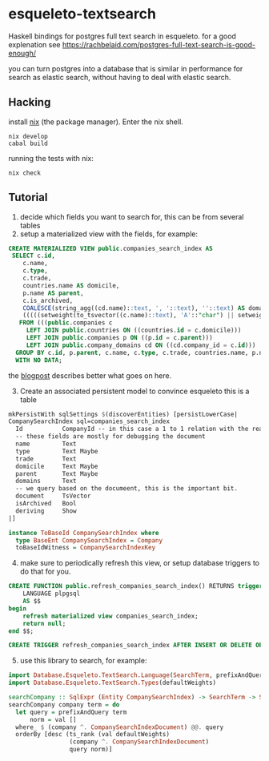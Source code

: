 # esqueleto-textsearch
Haskell bindings for postgres full text search in esqueleto.
for a good explenation see https://rachbelaid.com/postgres-full-text-search-is-good-enough/

you can turn postgres into a database that is similar
in performance for search as elastic search, without having 
to deal with elastic search.

## Hacking
install [nix](https://nixos.org/download) (the package manager).
Enter the nix shell.
```
nix develop
cabal build
```

running the tests with nix:
```
nix check
```


## Tutorial

1. decide which fields you want to search for,
   this can be from several tables
2. setup a materialized view with the fields, for example:
```sql
CREATE MATERIALIZED VIEW public.companies_search_index AS
 SELECT c.id,
    c.name,
    c.type,
    c.trade,
    countries.name AS domicile,
    p.name AS parent,
    c.is_archived,
    COALESCE(string_agg((cd.name)::text, ', '::text), ''::text) AS domains,
    (((((setweight(to_tsvector((c.name)::text), 'A'::"char") || setweight(to_tsvector((COALESCE(c.type, ''::character varying))::text), 'D'::"char")) || setweight(to_tsvector((c.trade)::text), 'D'::"char")) || setweight(to_tsvector((COALESCE(countries.name, ''::character varying))::text), 'C'::"char")) || setweight(to_tsvector((COALESCE(p.name, ''::character varying))::text), 'B'::"char")) || setweight(to_tsvector(COALESCE(string_agg((cd.name)::text, ' '::text), ''::text)), 'A'::"char")) AS document
   FROM (((public.companies c
     LEFT JOIN public.countries ON ((countries.id = c.domicile)))
     LEFT JOIN public.companies p ON ((p.id = c.parent)))
     LEFT JOIN public.company_domains cd ON ((cd.company_id = c.id)))
  GROUP BY c.id, p.parent, c.name, c.type, c.trade, countries.name, p.name
  WITH NO DATA;
```
the [blogpost](https://rachbelaid.com/postgres-full-text-search-is-good-enough/) describes better what goes on here.

3. Create an associated persistent model to convince esqueleto this is a table

```haskell
mkPersistWith sqlSettings $(discoverEntities) [persistLowerCase|
CompanySearchIndex sql=companies_search_index
  Id           CompanyId -- in this case a 1 to 1 relation with the real company table
  -- these fields are mostly for debugging the document
  name         Text
  type         Text Maybe
  trade        Text
  domicile     Text Maybe
  parent       Text Maybe
  domains      Text
  -- we query based on the documeent, this is the important bit.
  document     TsVector
  isArchived   Bool
  deriving     Show
|]

instance ToBaseId CompanySearchIndex where
  type BaseEnt CompanySearchIndex = Company
  toBaseIdWitness = CompanySearchIndexKey
```
4. make sure to periodically refresh this view, or setup database triggers to do that for you.
```sql
CREATE FUNCTION public.refresh_companies_search_index() RETURNS trigger
    LANGUAGE plpgsql
    AS $$
begin
    refresh materialized view companies_search_index;
    return null;
end $$;

CREATE TRIGGER refresh_companies_search_index AFTER INSERT OR DELETE OR UPDATE OR TRUNCATE ON public.companies FOR EACH STATEMENT EXECUTE FUNCTION public.refresh_companies_search_index();
```
5. use this library to search, for example:
```haskell
import Database.Esqueleto.TextSearch.Language(SearchTerm, prefixAndQuery, ((@@.)), ts_rank)
import Database.Esqueleto.TextSearch.Types(defaultWeights)

searchCompany :: SqlExpr (Entity CompanySearchIndex) -> SearchTerm -> SqlQuery ()
searchCompany company term = do
  let query = prefixAndQuery term
      norm = val []
  where_ $ (company ^. CompanySearchIndexDocument) @@. query
  orderBy [desc (ts_rank (val defaultWeights)
                 (company ^. CompanySearchIndexDocument)
                 query norm)]
```
